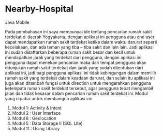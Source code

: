 # Nearby-Hospital
Java Mobile

Pada pembahasan ini saya mempunyai ide tentang pencarian rumah sakit terdekat di daerah Yogyakarta, dengan aplikasi ini pengguna atau end user dapat mendapatkan rumah sakit terdekat ketika dalam waktu darurat seperti kecelakaan, dan ada teman yang tiba – tiba sakit dan lain lain. Jadi aplikasi ini sudah didaftarkan beberapa rumah sakit besar dan kecil untuk mendapatkan jarak yang terdekat dari pengguna, dengan aplikasi ini pengguna dapat menekan pencarian maka dari tempat pengguna akan ditunjukan rumah sakit terdekat dan jarak yang sudah ditentukan dari aplikasi ini, jadi bagi pengguna aplikasi ini tidak kebingungan dalam memilih rumah sakit yang terdekat dalam keadaan darurat, dan selain itu aplikasi ini juga akan ditambah fungsi untuk direction untuk mengarahkan pengguna ketempata rumah sakit terdekat tersebut, agar pengguna tepat mengambil jalan dan tidak kesasar dalam pencarian rumah sakit terdekat ini. 
Modul yang dipakai untuk membangun aplikasi ini: 
1.	Modul 1: Activity & Intent 
2.	Modul 2 : User Interface
3.	Modul 8 : Geolocation
4.	Modul 5 : Data Storage II (SQL Lite)
5.	Modul 11 : Using Library
